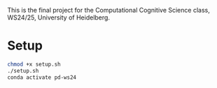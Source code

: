 This is the final project for the Computational Cognitive Science class, WS24/25, University of Heidelberg.

# Setup

```bash
chmod +x setup.sh
./setup.sh
conda activate pd-ws24
```

